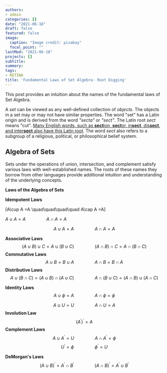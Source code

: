 ```yaml
---
authors:
- admin
categories: []
date: "2021-06-18"
draft: false
featured: false
image:
  caption: "Image credit: pixabay"
  focal_point: ""
lastMod: "2021-06-18"
projects: []
subtitle: 
summary: 
tags: 
- RETINA
title: 'Fundamental Laws of Set Algebra- Root Digging'
---
```


This post provides an  intuition about the names of the fundamental laws of Set Algebra.

A *set* can be viewed as any  well-defined collection of *objects*. The objects in a set may or may not have similar properties. The word "set" has a Latin origin and is derived from the word  *"secta"* or *"sect"*. The Latin root *sect* means "cut".  [Many English words, such as **sect**ion, **sect**or, in**sect**, dis**sect**, and inter**sect**  also  have this Latin root](https://membean.com/wrotds/sect-cut).
The word *sect* also refers to a subgroup of a religious, political, or philosophical belief system.


## Algebra of Sets

Sets under the operations of union, intersection, and complement satisfy various laws with well-established names. The roots of these names they borrow from other languages provide  additional intuition and
understanding of the underlying concepts.

**Laws of the Algebra of Sets**

**Idempotent Laws**  


\[A\cup A =A \quad\quad\quad\quad A\cap A =A\]

$A\cup A =A \quad\quad\quad\quad A\cap A =A$

$$A\cup A =A \quad\quad\quad\quad A\cap A =A$$

**Associative Laws**  
$$(A\cup B)\cup C =A\cup (B\cup C) \quad\quad\quad\quad (A\cap B)\cap C =A\cap (B\cap C)$$
**Commutative Laws**  
$$A\cup B =B\cup A\quad\quad\quad\quad A\cap B = B\cap A$$
**Distributive Laws**  
$$A\cup( B \cap C) = (A \cup B) \cap (A\cup C)\quad\quad\quad\quad A\cap( B \cup C) = (A \cap B) \cup (A\cap C)$$

**Identity Laws**  
$$A \cup \phi =A\quad\quad\quad\quad A \cap \phi =\phi$$

$$A \cup U =U\quad\quad\quad\quad A \cap U =A$$
**Involution Law**  
$$(A^\prime)^\prime = A$$
**Complement Laws**  
$$A \cup A^\prime =U\quad\quad\quad\quad A \cap A^\prime =\phi$$
$$U^\prime =\phi \quad\quad\quad\quad \phi^\prime =U$$

**DeMorgan's Laws**  
$$(A \cup B)^\prime =A^\prime \cap B^\prime\quad\quad\quad\quad (A \cap B)^\prime= A^\prime \cup B^\prime$$
